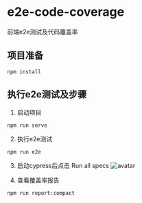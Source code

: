 # e2e-code-coverage

前端e2e测试及代码覆盖率

## 项目准备

```
npm install
```

## 执行e2e测试及步骤
1. 启动项目

```
npm run serve
```

2. 执行e2e测试

```
npm run e2e
```

3. 启动cypress后点击 Run all specs
![avatar](http://za-pub-cmis.oss-cn-hzfinance.aliyuncs.com/noahcms/img/1b97860b-6075-445c-85f9-781f07970a75.png?OSSAccessKeyId=LTAIcgcYhAfGfGqJ&Signature=sy83AgDFfCfb6pMzmj6LGMmxyNk%3D&Expires=1878085354)

4. 查看覆盖率报告

```
npm run report:compact
```
